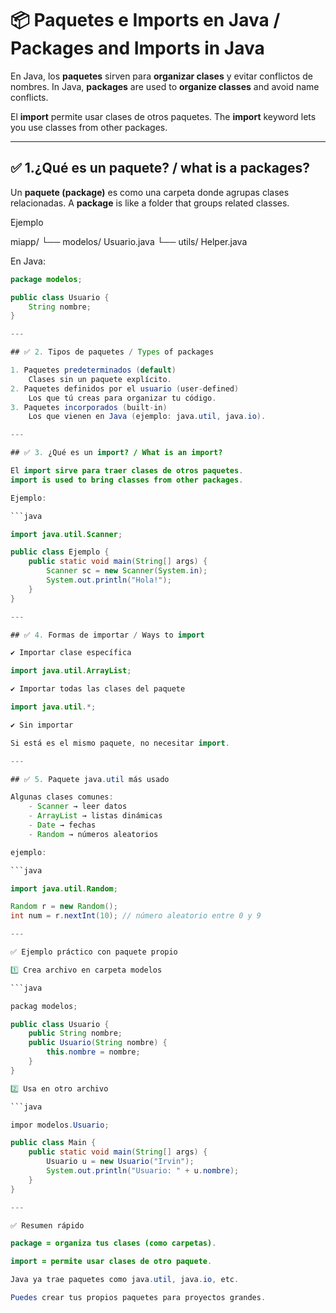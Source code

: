 # 📦 Paquetes e Imports en Java / Packages and Imports in Java

En Java, los **paquetes** sirven para **organizar clases** y evitar conflictos de nombres.
In Java, **packages** are used to **organize classes** and avoid name conflicts.

El **import** permite usar clases de otros paquetes.
The **import** keyword lets you use classes from other packages.

---

## ✅ 1.¿Qué es un paquete? / what is a packages?

Un **paquete (package)** es como una carpeta donde agrupas clases relacionadas.
A **package** is like a folder that groups related classes.

Ejemplo

miapp/
└── modelos/
Usuario.java
└── utils/
Helper.java


En Java:
```java
package modelos;

public class Usuario {
    String nombre;
}

---

## ✅ 2. Tipos de paquetes / Types of packages

1. Paquetes predeterminados (default)
    Clases sin un paquete explícito.
2. Paquetes definidos por el usuario (user-defined)
    Los que tú creas para organizar tu código.
3. Paquetes incorporados (built-in)
    Los que vienen en Java (ejemplo: java.util, java.io).

---

## ✅ 3. ¿Qué es un import? / What is an import?

El import sirve para traer clases de otros paquetes.
import is used to bring classes from other packages.

Ejemplo:

```java

import java.util.Scanner;

public class Ejemplo {
    public static void main(String[] args) {
        Scanner sc = new Scanner(System.in);
        System.out.println("Hola!");
    }
}

---

## ✅ 4. Formas de importar / Ways to import

✔ Importar clase específica

import java.util.ArrayList;

✔ Importar todas las clases del paquete

import java.util.*;

✔ Sin importar

Si está es el mismo paquete, no necesitar import.

---

## ✅ 5. Paquete java.util más usado

Algunas clases comunes:
    - Scanner → leer datos
    - ArrayList → listas dinámicas
    - Date → fechas
    - Random → números aleatorios

ejemplo:

```java

import java.util.Random;

Random r = new Random();
int num = r.nextInt(10); // número aleatorio entre 0 y 9 

---

✅ Ejemplo práctico con paquete propio

1️⃣ Crea archivo en carpeta modelos

```java

packag modelos;

public class Usuario {
    public String nombre;
    public Usuario(String nombre) {
        this.nombre = nombre;
    }
}

2️⃣ Usa en otro archivo

```java

impor modelos.Usuario;

public class Main {
    public static void main(String[] args) {
        Usuario u = new Usuario("Irvin");
        System.out.println("Usuario: " + u.nombre);
    }
}

---

✅ Resumen rápido

package = organiza tus clases (como carpetas).

import = permite usar clases de otro paquete.

Java ya trae paquetes como java.util, java.io, etc.

Puedes crear tus propios paquetes para proyectos grandes.
